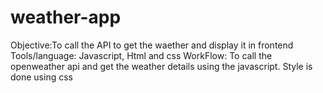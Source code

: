 # weather-app

Objective:To call the API to get the waether and display it in frontend
Tools/language: Javascript, Html and css
WorkFlow: To call the openweather api and get the weather details using the javascript. Style is done using css 
